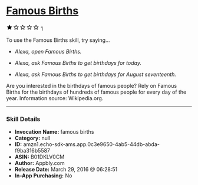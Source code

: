 # [Famous Births](http://alexa.amazon.com/#skills/amzn1.echo-sdk-ams.app.0c3e9650-4ab5-44db-abda-f9ba316b5587)
![1 stars](../../images/ic_star_black_18dp_1x.png)![1 stars](../../images/ic_star_border_black_18dp_1x.png)![1 stars](../../images/ic_star_border_black_18dp_1x.png)![1 stars](../../images/ic_star_border_black_18dp_1x.png)![1 stars](../../images/ic_star_border_black_18dp_1x.png) 1

To use the Famous Births skill, try saying...

* *Alexa, open Famous Births.*

* *Alexa, ask Famous Births to get birthdays for today.*

* *Alexa, ask Famous Births to get birthdays for August seventeenth.*

Are you interested in the birthdays of famous people? Rely on Famous Births for the birthdays of hundreds of famous people for every day of the year. Information source: Wikipedia.org.

***

### Skill Details

* **Invocation Name:** famous births
* **Category:** null
* **ID:** amzn1.echo-sdk-ams.app.0c3e9650-4ab5-44db-abda-f9ba316b5587
* **ASIN:** B01DKLV0CM
* **Author:** Appbly.com
* **Release Date:** March 29, 2016 @ 06:28:51
* **In-App Purchasing:** No
